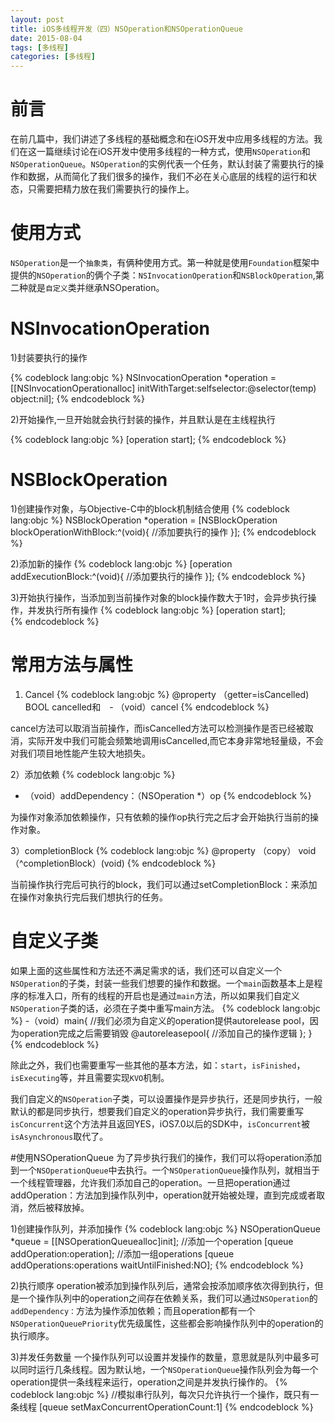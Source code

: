 ```yaml
---
layout: post
title: iOS多线程开发（四）NSOperation和NSOperationQueue
date: 2015-08-04
tags: [多线程]
categories: [多线程]
---
```


# 前言
在前几篇中，我们讲述了多线程的基础概念和在iOS开发中应用多线程的方法。我们在这一篇继续讨论在iOS开发中使用多线程的一种方式，使用`NSOperation`和`NSOperationQueue`。`NSOperation`的实例代表一个任务，默认封装了需要执行的操作和数据，从而简化了我们很多的操作，我们不必在关心底层的线程的运行和状态，只需要把精力放在我们需要执行的操作上。
<!-- more -->
# 使用方式
`NSOperation`是一个`抽象类`，有俩种使用方式。第一种就是使用`Foundation`框架中提供的`NSOperation`的俩个子类：`NSInvocationOperation`和`NSBlockOperation`,第二种就是`自定义`类并继承NSOperation。

# NSInvocationOperation
1)封装要执行的操作

{% codeblock lang:objc %}
NSInvocationOperation *operation = [[NSInvocationOperationalloc] initWithTarget:selfselector:@selector(temp) object:nil];
{% endcodeblock %}

2)开始操作,一旦开始就会执行封装的操作，并且默认是在主线程执行

{% codeblock lang:objc %}
[operation start];
{% endcodeblock %}

# NSBlockOperation
1)创建操作对象，与Objective-C中的block机制结合使用
{% codeblock lang:objc %}
NSBlockOperation *operation = [NSBlockOperation blockOperationWithBlock:^(void){
    //添加要执行的操作
}];
{% endcodeblock %}

2)添加新的操作
{% codeblock lang:objc %}
[operation addExecutionBlock:^(void){
    //添加要执行的操作
}];
{% endcodeblock %}

3)开始执行操作，当添加到当前操作对象的block操作数大于1时，会异步执行操作，并发执行所有操作
{% codeblock lang:objc %}
[operation start];     
{% endcodeblock %}

# 常用方法与属性
1) Cancel
{% codeblock lang:objc %}
@property （getter=isCancelled) BOOL cancelled和　- （void）cancel
{% endcodeblock %}

cancel方法可以取消当前操作，而isCancelled方法可以检测操作是否已经被取消，实际开发中我们可能会频繁地调用isCancelled,而它本身非常地轻量级，不会对我们项目地性能产生较大地损失。

2）添加依赖
{% codeblock lang:objc %}
- （void）addDependency：（NSOperation *）op
{% endcodeblock %}

为操作对象添加依赖操作，只有依赖的操作op执行完之后才会开始执行当前的操作对象。

3）completionBlock
{% codeblock lang:objc %}
@property （copy） void （^completionBlock）(void)
{% endcodeblock %}

当前操作执行完后可执行的block，我们可以通过setCompletionBlock：来添加在操作对象执行完后我们想执行的任务。

# 自定义子类
如果上面的这些属性和方法还不满足需求的话，我们还可以自定义一个`NSOperation`的子类，封装一些我们想要的操作和数据。一个`main`函数基本上是程序的标准入口，所有的线程的开启也是通过`main`方法，所以如果我们自定义`NSOperation`子类的话，必须在子类中重写main方法。
{% codeblock lang:objc %}
-（void）main{
    //我们必须为自定义的operation提供autorelease pool，因为operation完成之后需要销毁
    @autoreleasepool{
        //添加自己的操作逻辑
    };
}
{% endcodeblock %}

除此之外，我们也需要重写一些其他的基本方法，如：```start```，```isFinished```，```isExecuting```等，并且需要实现`KVO`机制。

我们自定义的`NSOperation`子类，可以设置操作是异步执行，还是同步执行，一般默认的都是同步执行，想要我们自定义的operation异步执行，我们需要重写`isConcurrent`这个方法并且返回YES，iOS7.0以后的SDK中，`isConcurrent`被`isAsynchronous`取代了。

#使用NSOperationQueue
为了异步执行我们的操作，我们可以将operation添加到一个`NSOperationQueue`中去执行。一个`NSOperationQueue`操作队列，就相当于一个线程管理器，允许我们添加自己的operation。一旦把operation通过addOperation：方法加到操作队列中，operation就开始被处理，直到完成或者取消，然后被释放掉。

1)创建操作队列，并添加操作
{% codeblock lang:objc %}
NSOperationQueue *queue = [[NSOperationQueuealloc]init];
//添加一个operation
[queue addOperation:operation];
//添加一组operations
[queue addOperations:operations waitUntilFinished:NO];
{% endcodeblock %}

2)执行顺序
operation被添加到操作队列后，通常会按添加顺序依次得到执行，但是一个操作队列中的operation之间存在依赖关系，我们可以通过`NSOperation`的`addDependency：`方法为操作添加依赖；而且operation都有一个`NSOperationQueuePriority`优先级属性，这些都会影响操作队列中的operation的执行顺序。

3)并发任务数量
一个操作队列可以设置并发操作的数量，意思就是队列中最多可以同时运行几条线程。因为默认地，一个`NSOperationQueue`操作队列会为每一个operation提供一条线程来运行，operation之间是并发执行操作的。
{% codeblock lang:objc %}
//模拟串行队列，每次只允许执行一个操作，既只有一条线程
[queue setMaxConcurrentOperationCount:1]
{% endcodeblock %}